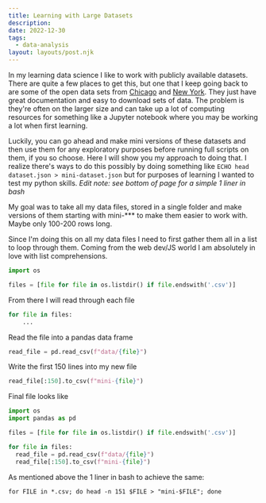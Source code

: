 ```yaml
---
title: Learning with Large Datasets
description: 
date: 2022-12-30
tags:
  - data-analysis
layout: layouts/post.njk
---
```


In my learning data science I like to work with publicly available datasets. There are quite a few places to get this, but one that I keep going back to are some of the open data sets from [Chicago](https://data.cityofchicago.org/) and [New York](https://opendata.cityofnewyork.us/). They just have great documentation and easy to download sets of data. The problem is they're often on the larger size and can take up a lot of computing resources for something like a Jupyter notebook where you may be working a lot when first learning.

Luckily, you can go ahead and make mini versions of these datasets and then use them for any exploratory purposes before running full scripts on them, if you so choose. Here I will show you my approach to doing that. I realize there's ways to do this possibly by doing something like `ECHO head dataset.json > mini-dataset.json` but for purposes of learning I wanted to test my python skills. *Edit note: see bottom of page for a simple 1 liner in bash*

My goal was to take all my data files, stored in a single folder and make versions of them starting with mini-*** to make them easier to work with. Maybe only 100-200 rows long.

Since I'm doing this on all my data files I need to first gather them all in a list to loop through them. Coming from the web dev/JS world I am absolutely in love with list comprehensions.
```python
import os

files = [file for file in os.listdir() if file.endswith('.csv')]
```

From there I will read through each file
```python
for file in files:
    ...
```
Read the file into a pandas data frame
```python
read_file = pd.read_csv(f"data/{file}")
```
Write the first 150 lines into my new file
```python
read_file[:150].to_csv(f"mini-{file}")
```

Final file looks like
```python
import os
import pandas as pd

files = [file for file in os.listdir() if file.endswith('.csv')]

for file in files:
  read_file = pd.read_csv(f"data/{file}")
  read_file[:150].to_csv(f"mini-{file}")
```

As mentioned above the 1 liner in bash to achieve the same:
```
for FILE in *.csv; do head -n 151 $FILE > "mini-$FILE"; done
```